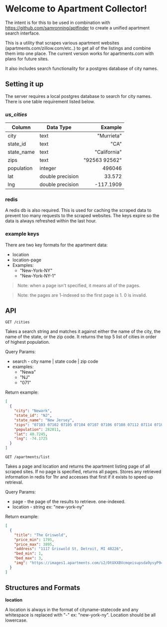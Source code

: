 # Welcome to Apartment Collector!

The intent is for this to be used in combination with https://github.com/samronning/aptfinder to create a unified apartment search interface.

This is a utility that scrapes various apartment websites (apartments.com/zillow.com/etc..) to get
all of the listings and combine them into one place. The current version works for apartments.com
with plans for future sites.

It also includes search functionality for a postgres database of city names.

## Setting it up

The server requires a local postgres database to search for city names.
There is one table requirement listed below.

### **_us_cities_**

| Column     | Data Type        |       Example |
| ---------- | ---------------- | ------------: |
| city       | text             |    "Murrieta" |
| state_id   | text             |          "CA" |
| state_name | text             |  "California" |
| zips       | text             | "92563 92562" |
| population | integer          |        496046 |
| lat        | double precision |        33.572 |
| lng        | double precision |     -117.1909 |

### **redis**

A redis db is also required. This is used for caching the scraped data to prevent
too many requests to the scraped websites. The keys expire so the
data is always refreshed within the last hour.

### **example keys**

There are two key formats for the apartment data:

- location
- location-page
- Examples:
  - "New-York-NY"
  - "New-York-NY-1"

> Note: when a page isn't specified, it means all of the pages.

> Note: the pages are 1-indexed so the first page is 1. 0 is invalid.

## API

`GET /cities`

Takes a search string and matches it against either the name of the city, the name of the state, or the zip code.
It returns the top 5 list of cities in order of highest population.

Query Params:

- search - city name | state code | zip code
- examples:
  - "Newa"
  - "NJ"
  - "071"

Return example:

```json
[
  {
    "city": "Newark",
    "state_id": "NJ",
    "state_name": "New Jersey",
    "zips": "07103 07102 07105 07104 07107 07106 07108 07112 07114 07101 07175 07188 07191 07192 07193 07195 07198 07199",
    "population": 282011,
    "lat": 40.7245,
    "lng": -74.1725
  }
]
```

`GET /apartments/list`

Takes a page and location and returns the apartment listing page of all scraped sites. If no page is specified, returns all pages.
Stores any retrieved information in redis for 1hr and accesses that first if it exists to speed up retrieval.

Query Params:

- page - the page of the results to retrieve. one-indexed.
- location - string ex: "new-york-ny"

Return example:

```json
[
  {
    "title": "The Griswold",
    "price_min": 1795,
    "price_max": 3895,
    "address": "1117 Griswold St, Detroit, MI 48226",
    "bed_min": 1,
    "bed_max": 3,
    "img": "https://images1.apartments.com/i2/OtUXXBVcmqeisupsda9ysyP94C08tCTcI-OO5R6_t5Y/117/the-griswold-detroit-mi-building-photo.jpg"
  }
]
```

## Structures and Formats

**location**

A location is always in the format of cityname-statecode and any whitespace is replaced with "-" ex: "new-york-ny".
Location should be all lowercase.
